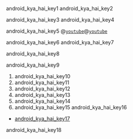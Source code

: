 android_kya_hai_key1
android_kya_hai_key2


android_kya_hai_key3
android_kya_hai_key4


android_kya_hai_key5
@[`youtube`](TTpe2lOGF4g)@[`youtube`](KitoxUB11go)

android_kya_hai_key6
android_kya_hai_key7


android_kya_hai_key8


android_kya_hai_key9


1. android_kya_hai_key10
2. android_kya_hai_key11
3. android_kya_hai_key12
4. android_kya_hai_key13
5. android_kya_hai_key14
6. android_kya_hai_key15
android_kya_hai_key16
* [android_kya_hai_key17](https://www.javatpoint.com/android-what-where-and-why)


android_kya_hai_key18
